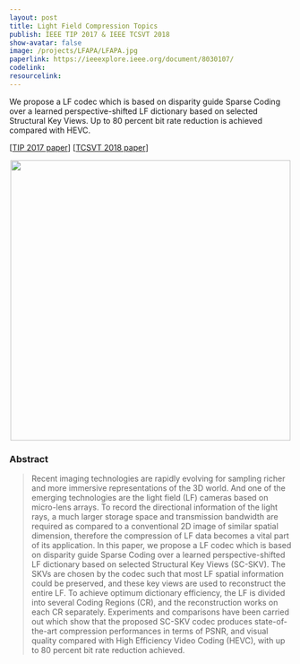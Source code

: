 ```yaml
---
layout: post
title: Light Field Compression Topics
publish: IEEE TIP 2017 & IEEE TCSVT 2018
show-avatar: false
image: /projects/LFAPA/LFAPA.jpg
paperlink: https://ieeexplore.ieee.org/document/8030107/
codelink: 
resourcelink: 
---
```


We propose a LF codec which is based on disparity guide Sparse Coding over a learned perspective-shifted LF dictionary based on selected Structural Key Views. Up to 80 percent bit rate reduction is achieved compared with HEVC.  
  
\[[TIP 2017 paper](https://ieeexplore.ieee.org/document/8030107/)\]
\[[TCSVT 2018 paper](https://ieeexplore.ieee.org/document/8283506/)\]  
  
<p align="center">
<img src="https://hotndy.github.io/projects/LFCompression/LFDictionary.jpg" width="500px"/>
</p>  
  
### Abstract
> Recent imaging technologies are rapidly evolving for sampling richer and more immersive representations of the 3D world. And one of the emerging technologies are the light field (LF) cameras based on micro-lens arrays. To record the directional information of the light rays, a much larger storage space and transmission bandwidth are required as compared to a conventional 2D image of similar spatial dimension, therefore the compression of LF data becomes a vital part of its application. In this paper, we propose a LF codec which is based on disparity guide Sparse Coding over a learned perspective-shifted LF dictionary based on selected Structural Key Views (SC-SKV). The SKVs are chosen by the codec such that most LF spatial information could be preserved, and these key views are used to reconstruct the entire LF. To achieve optimum dictionary efficiency, the LF is divided into several Coding Regions (CR), and the reconstruction works on each CR separately. Experiments and comparisons have been carried out which show that the proposed SC-SKV codec produces state-of-the-art compression performances in terms of PSNR, and visual quality compared with High Efficiency Video Coding (HEVC), with up to 80 percent bit rate reduction achieved.
